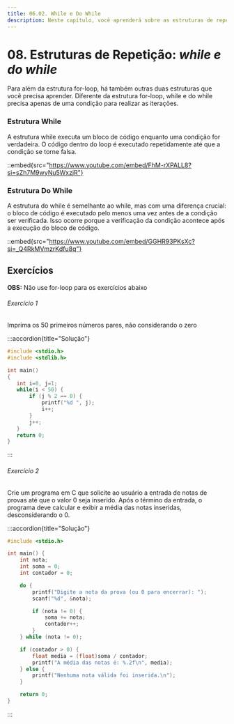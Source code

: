 ```yaml
---
title: 06.02. While e Do While
description: Neste capítulo, você aprenderá sobre as estruturas de repetição while e do while, que permitem executar um bloco de código enquanto uma condição for verdadeira.
---
```

# 08. Estruturas de Repetição: *while e do while*

Para além da estrutura for-loop, há também outras duas estruturas que você precisa aprender. Diferente da estrutura for-loop, while e do while precisa apenas de uma condição para realizar as iterações.

### Estrutura While

A estrutura while executa um bloco de código enquanto uma condição for verdadeira. O código dentro do loop é executado repetidamente até que a condição se torne falsa.

::embed{src="https://www.youtube.com/embed/FhM-rXPALL8?si=sZh7M9wyNu5WxzjR"}

### Estrutura Do While

A estrutura do while é semelhante ao while, mas com uma diferença crucial: o bloco de código é executado pelo menos uma vez antes de a condição ser verificada. Isso ocorre porque a verificação da condição acontece após a execução do bloco de código.

::embed{src="https://www.youtube.com/embed/GGHR93PKsXc?si=_Q4RkMVmzrKdfu8q"}

## Exercícios

**OBS:** Não use for-loop para os exercícios abaixo

###### Exercício 1

Imprima os 50 primeiros números pares, não considerando o zero

:::accordion{title="Solução"}
```c
#include <stdio.h>
#include <stdlib.h>

int main()
{
   int i=0, j=1;
   while(i < 50) {
       if (j % 2 == 0) {
           printf("%d ", j);
           i++;
       }
       j++;
   }
   return 0;
}
```
:::

###### Exercício 2

Crie um programa em C que solicite ao usuário a entrada de notas de provas até que o valor 0 seja inserido. Após o término da entrada, o programa deve calcular e exibir a média das notas inseridas, desconsiderando o 0.

:::accordion{title="Solução"}
```c
#include <stdio.h>

int main() {
    int nota;
    int soma = 0;
    int contador = 0;

    do {
        printf("Digite a nota da prova (ou 0 para encerrar): ");
        scanf("%d", &nota);

        if (nota != 0) {
            soma += nota;
            contador++;
        }
    } while (nota != 0);

    if (contador > 0) {
        float media = (float)soma / contador;
        printf("A média das notas é: %.2f\n", media);
    } else {
        printf("Nenhuma nota válida foi inserida.\n");
    }

    return 0;
}
```
:::